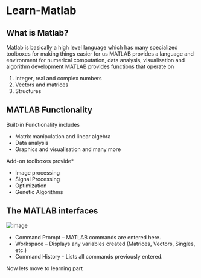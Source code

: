 # Learn-Matlab

## What is Matlab?
Matlab is basically a high level language which has many specialized toolboxes for making things easier for us
MATLAB provides a language and environment for numerical computation, data analysis, visualisation and algorithm development
MATLAB provides functions that operate on
1. Integer, real and complex numbers
2. Vectors and matrices
3. Structures

## MATLAB Functionality
Built-in Functionality includes
- Matrix manipulation and linear algebra
- Data analysis
- Graphics and visualisation and many more

 Add-on toolboxes provide*
- Image processing
- Signal Processing
- Optimization
- Genetic Algorithms

## The MATLAB interfaces
![image](https://user-images.githubusercontent.com/79797000/160279177-a8e0ca09-bfa1-4787-a560-35d7050caed9.png)

- Command Prompt – MATLAB commands are entered
here.
- Workspace – Displays any variables created
(Matrices, Vectors, Singles, etc.)
- Command History - Lists all commands previously
entered.

Now lets move to learning part

